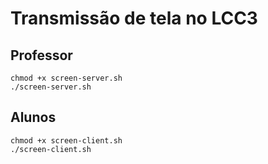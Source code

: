 # Transmissão de tela no LCC3

## Professor

```
chmod +x screen-server.sh
./screen-server.sh
```

## Alunos

```
chmod +x screen-client.sh
./screen-client.sh
```
